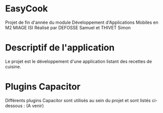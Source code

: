 # EasyCook
Projet de fin d'année du module Développement d'Applications Mobiles en M2 MIAGE ISI 
Réalisé par DEFOSSE Samuel et THIVET Simon

# Descriptif de l'application
Le projet est le développement d'une application listant des recettes de cuisine.

# Plugins Capacitor
Différents plugins Capacitor sont utilisés au sein du projet et sont listés ci-dessous :
(A venir)
